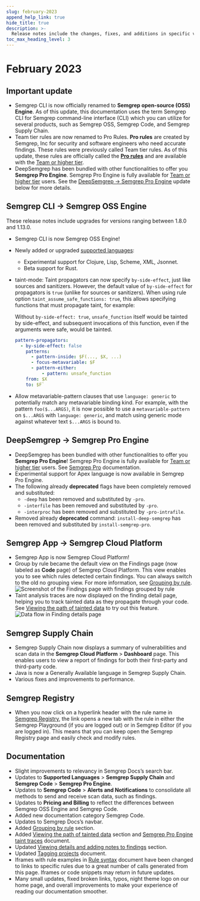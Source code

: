 ```yaml
---
slug: february-2023
append_help_link: true
hide_title: true
description: >-
  Release notes include the changes, fixes, and additions in specific versions of Semgrep.
toc_max_heading_level: 3
---
```


# February 2023

## Important update

- Semgrep CLI is now officially renamed to **Semgrep open-source (OSS) Engine**. As of this update, this documentation uses the term Semgrep CLI for Semgrep command-line interface (CLI) which you can utilize for several products, such as Semgrep OSS, Semgrep Code, and Semgrep Supply Chain.
- Team tier rules are now renamed to Pro Rules. **Pro rules** are created by Semgrep, Inc for security and software engineers who need accurate findings. These rules were previously called Team tier rules. As of this update, these rules are officially called the **[Pro rules](/semgrep-code/pro-rules/)** and are available with the [Team or higher tier](https://semgrep.dev/pricing).
- DeepSemgrep has been bundled with other functionalities to offer you **Semgrep Pro Engine**. Semgrep Pro Engine is fully available for [Team or higher tier](https://semgrep.dev/pricing) users. See the [DeepSemgrep → Semgrep Pro Engine](#deepsemgrep--semgrep-pro-engine) update below for more details.

## Semgrep CLI → Semgrep OSS Engine

These release notes include upgrades for versions ranging between 1.8.0 and 1.13.0.

- Semgrep CLI is now Semgrep OSS Engine!
- Newly added or upgraded [supported languages](/supported-languages/): 
    - Experimental support for Clojure, Lisp, Scheme, XML, Jsonnet.
    - Beta support for Rust.

- taint-mode: Taint propagators can now specify `by-side-effect`, just like sources and sanitizers. However, the default value of `by-side-effect` for propagators is `true` (unlike for sources or sanitizers). When using rule option `taint_assume_safe_functions: true`, this allows specifying functions that must propagate taint, for example:

    Without `by-side-effect: true`, `unsafe_function` itself would be tainted by side-effect, and subsequent invocations of this function, even if the arguments were safe, would be tainted.

    ```yaml
    pattern-propagators:
      - by-side-effect: false
        patterns:
          - pattern-inside: $F(..., $X, ...)
          - focus-metavariable: $F
          - pattern-either:
              - pattern: unsafe_function
        from: $X
        to: $F`
    ```
- Allow metavariable-pattern clauses that use `language: generic` to potentially match any metavariable binding kind. For example, with the pattern `foo($...ARGS)`, it is now possible to use a `metavariable-pattern` on `$...ARGS` with `language: generic`, and match using generic mode against whatever text `$...ARGS` is bound to.

## DeepSemgrep → Semgrep Pro Engine

- DeepSemgrep has been bundled with other functionalities to offer you **Semgrep Pro Engine**! Semgrep Pro Engine is fully available for [Team or higher tier](https://semgrep.dev/pricing) users. See [Semgrep Pro](/semgrep-code/semgrep-pro-engine-intro/) documentation. 
- Experimental support for Apex language is now available in Semgrep Pro Engine.
- The following already **deprecated** flags have been completely removed and substituted:
    - `-deep` has been removed and substituted by `-pro`.
    - `-interfile` has been removed and substituted by `-pro`.
    - `-interproc` has been removed and substituted by `-pro-intrafile`.
- Removed already **deprecated** command:
`install-deep-semgrep` has been removed and substituted by `install-semgrep-pro`.

## Semgrep App → Semgrep Cloud Platform

- Semgrep App is now Semgrep Cloud Platform!
- Group by rule became the default view on the Findings page (now labeled as **Code** page) of Semgrep Cloud Platform. This view enables you to see which rules detected certain findings. You can always switch to the old no grouping view. For more information, see [Grouping by rule](/semgrep-code/findings/#group-findings).
    ![Screenshot of the Findings page with findings grouped by rule](/img/app-findings.png)<br />
- Taint analysis traces are now displayed on the finding detail page, helping you to track tainted data as they propagate through your code. See [Viewing the path of tainted data](/semgrep-code/findings/#dataflow-traces) to try out this feature.
    ![Data flow in Finding details page](/img/cloud-platform-findings-details-data-flow.png)<br />

## Semgrep Supply Chain

- Semgrep Supply Chain now displays a summary of vulnerabilities and scan data in the **Semgrep Cloud Platform** > **Dashboard** page. This enables users to view a report of findings for both their first-party and third-party code.
- Java is now a Generally Available language in Semgrep Supply Chain.
- Various fixes and improvements to performance.

## Semgrep Registry

- When you now click on a hyperlink header with the rule name in [Semgrep Registry](https://semgrep.dev/explore), the link opens a new tab with the rule in either the Semgrep Playground (if you are logged out) or in Semgrep Editor (if you are logged in). This means that you can keep open the Semgrep Registry page and easily check and modify rules.

## Documentation

- Slight improvements to relevancy in Semgrep Docs’s search bar.
- Updates to **Supported Languages** > **Semgrep Supply Chain** and **Semgrep Code** > **Semgrep Pro Engine**.
- Updates to **Semgrep Code** > **Alerts and Notifications** to consolidate all methods to send and receive scan data, such as findings.
- Updates to **Pricing and Billing** to reflect the differences between Semgrep OSS Engine and Semgrep Code.
- Added new documentation category Semgrep Code.
- Updates to Semgrep Docs’s navbar.
- Added [Grouping by rule](/semgrep-code/findings/#group-findings) section.
- Added [Viewing the path of tainted data](/semgrep-code/findings/#view-dataflow-traces) section and [Semgrep Pro Engine taint traces](/semgrep-code/semgrep-pro-engine-data-flow/) document.
- Updated [Viewing details and adding notes to findings](/semgrep-code/findings/#add-notes-to-findings) section.
- Updated [Tagging projects](/semgrep-cloud-platform/tags/) document.
- Iframes with rule examples in [Rule syntax](/writing-rules/rule-syntax/) document have been changed to links to specific rules due to a great number of calls generated from this page. Iframes or code snippets may return in future updates.
- Many small updates, fixed broken links, typos, night theme logo on our home page, and overall improvements to make your experience of reading our documentation smoother.
